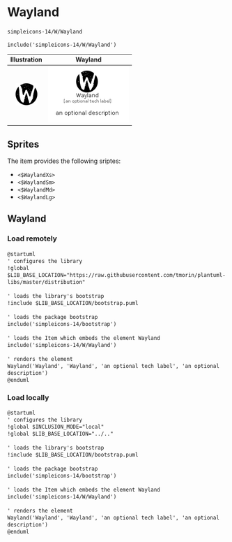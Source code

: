 # Wayland


```text
simpleicons-14/W/Wayland
```

```text
include('simpleicons-14/W/Wayland')
```



| Illustration | Wayland |
| :---: | :---: |
| ![illustration for Illustration](../../simpleicons-14/W/Wayland.png) | ![illustration for Wayland](../../simpleicons-14/W/Wayland.Local.png) |



## Sprites
The item provides the following sriptes:

- `<$WaylandXs>`
- `<$WaylandSm>`
- `<$WaylandMd>`
- `<$WaylandLg>`





## Wayland

### Load remotely
```plantuml
@startuml
' configures the library
!global $LIB_BASE_LOCATION="https://raw.githubusercontent.com/tmorin/plantuml-libs/master/distribution"

' loads the library's bootstrap
!include $LIB_BASE_LOCATION/bootstrap.puml

' loads the package bootstrap
include('simpleicons-14/bootstrap')

' loads the Item which embeds the element Wayland
include('simpleicons-14/W/Wayland')

' renders the element
Wayland('Wayland', 'Wayland', 'an optional tech label', 'an optional description')
@enduml
```

### Load locally
```plantuml
@startuml
' configures the library
!global $INCLUSION_MODE="local"
!global $LIB_BASE_LOCATION="../.."

' loads the library's bootstrap
!include $LIB_BASE_LOCATION/bootstrap.puml

' loads the package bootstrap
include('simpleicons-14/bootstrap')

' loads the Item which embeds the element Wayland
include('simpleicons-14/W/Wayland')

' renders the element
Wayland('Wayland', 'Wayland', 'an optional tech label', 'an optional description')
@enduml
```

